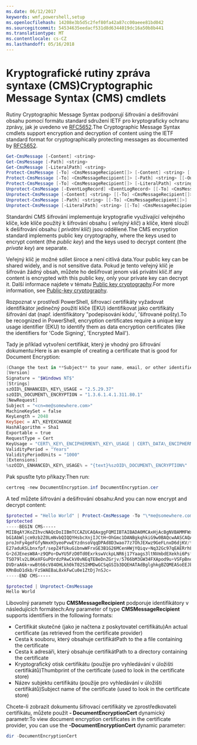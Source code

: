 ```yaml
---
ms.date: 06/12/2017
keywords: wmf,powershell,setup
ms.openlocfilehash: 14208e3b5d5c2fef80fa42a87cc00aeee81bd042
ms.sourcegitcommit: 54534635eedacf531d8d6344019dc16a50b8b441
ms.translationtype: MT
ms.contentlocale: cs-CZ
ms.lasthandoff: 05/16/2018
---
```

# <a name="cryptographic-message-syntax-cms-cmdlets"></a><span data-ttu-id="cd043-102">Kryptografické rutiny zpráva syntaxe (CMS)</span><span class="sxs-lookup"><span data-stu-id="cd043-102">Cryptographic Message Syntax (CMS) cmdlets</span></span>

<span data-ttu-id="cd043-103">Rutiny Cryptographic Message Syntax podporují šifrování a dešifrování obsahu pomocí formátu standard sdružení IETF pro kryptograficky ochranu zprávy, jak je uvedeno ve [RFC5652](https://tools.ietf.org/html/rfc5652).</span><span class="sxs-lookup"><span data-stu-id="cd043-103">The Cryptographic Message Syntax cmdlets support encryption and decryption of content using the IETF standard format for cryptographically protecting messages as documented by [RFC5652](https://tools.ietf.org/html/rfc5652).</span></span>

```powershell
Get-CmsMessage [-Content] <string>
Get-CmsMessage [-Path] <string>
Get-CmsMessage [-LiteralPath] <string>
Protect-CmsMessage [-To] <CmsMessageRecipient[]> [-Content] <string> [[-OutFile] <string>]
Protect-CmsMessage [-To] <CmsMessageRecipient[]> [-Path] <string> [[-OutFile] <string>]
Protect-CmsMessage [-To] <CmsMessageRecipient[]> [-LiteralPath] <string> [[-OutFile] <string>]
Unprotect-CmsMessage [-EventLogRecord] <EventLogRecord> [[-To] <CmsMessageRecipient[]>] [-IncludeContext]
Unprotect-CmsMessage [-Content] <string> [[-To] <CmsMessageRecipient[]>] [-IncludeContext]
Unprotect-CmsMessage [-Path] <string> [[-To] <CmsMessageRecipient[]>] [-IncludeContext]
Unprotect-CmsMessage [-LiteralPath] <string> [[-To] <CmsMessageRecipient[]>] [-IncludeContext]
```

<span data-ttu-id="cd043-104">Standardní CMS šifrování implementuje kryptografie využívající veřejného klíče, kde klíče použitý k šifrování obsahu ( *veřejný klíč*) a klíče, které slouží k dešifrování obsahu ( *privátní klíč*) jsou oddělené.</span><span class="sxs-lookup"><span data-stu-id="cd043-104">The CMS encryption standard implements public key cryptography, where the keys used to encrypt content (the *public key*) and the keys used to decrypt content (the *private key*) are separate.</span></span>

<span data-ttu-id="cd043-105">Veřejný klíč je možné sdílet široce a není citlivá data.</span><span class="sxs-lookup"><span data-stu-id="cd043-105">Your public key can be shared widely, and is not sensitive data.</span></span> <span data-ttu-id="cd043-106">Pokud je tento veřejný klíč je šifrován žádný obsah, můžete ho dešifrovat jenom váš privátní klíč.</span><span class="sxs-lookup"><span data-stu-id="cd043-106">If any content is encrypted with this public key, only your private key can decrypt it.</span></span> <span data-ttu-id="cd043-107">Další informace najdete v tématu [Public key cryptography](https://en.wikipedia.org/wiki/Public-key_cryptography).</span><span class="sxs-lookup"><span data-stu-id="cd043-107">For more information, see [Public-key cryptography](https://en.wikipedia.org/wiki/Public-key_cryptography).</span></span>

<span data-ttu-id="cd043-108">Rozpoznat v prostředí PowerShell, šifrovací certifikáty vyžadovat identifikátor jedinečný použití klíče (EKU) identifikovat jako certifikáty šifrování dat (např. identifikátory "podepisování kódu', 'šifrované pošty).</span><span class="sxs-lookup"><span data-stu-id="cd043-108">To be recognized in PowerShell, encryption certificates require a unique key usage identifier (EKU) to identify them as data encryption certificates (like the identifiers for 'Code Signing', 'Encrypted Mail').</span></span>

<span data-ttu-id="cd043-109">Tady je příklad vytvoření certifikát, který je vhodný pro šifrování dokumentu:</span><span class="sxs-lookup"><span data-stu-id="cd043-109">Here is an example of creating a certificate that is good for Document Encryption:</span></span>

```powershell
(Change the text in **Subject** to your name, email, or other identifier), and put in a file (i.e.: DocumentEncryption.inf):
[Version]
Signature = "$Windows NT$"
[Strings]
szOID\_ENHANCED\_KEY\_USAGE = "2.5.29.37"
szOID\_DOCUMENT\_ENCRYPTION = "1.3.6.1.4.1.311.80.1"
[NewRequest]
Subject = "<cn=me@somewhere.com>"
MachineKeySet = false
KeyLength = 2048
KeySpec = AT\_KEYEXCHANGE
HashAlgorithm = Sha1
Exportable = true
RequestType = Cert
KeyUsage = "CERT\_KEY\_ENCIPHERMENT\_KEY\_USAGE | CERT\_DATA\_ENCIPHERMENT\_KEY\_USAGE"
ValidityPeriod = "Years"
ValidityPeriodUnits = "1000"
[Extensions]
%szOID\_ENHANCED\_KEY\_USAGE% = "{text}%szOID\_DOCUMENT\_ENCRYPTION%"
```

<span data-ttu-id="cd043-110">Pak spusťte tyto příkazy:</span><span class="sxs-lookup"><span data-stu-id="cd043-110">Then run:</span></span>
```powershell
certreq -new DocumentEncryption.inf DocumentEncryption.cer
```

<span data-ttu-id="cd043-111">A teď můžete šifrování a dešifrování obsahu:</span><span class="sxs-lookup"><span data-stu-id="cd043-111">And you can now encrypt and decrypt content:</span></span>

```powershell
$protected = "Hello World" | Protect-CmsMessage -To "\*me@somewhere.com\*[](mailto:*leeholm@microsoft.com*)"
$protected
-----BEGIN CMS-----
MIIBqAYJKoZIhvcNAQcDoIIBmTCCAZUCAQAxggFQMIIBTAIBADA0MCAxHjAcBgNVBAMMFWxlZWhv
bG1AbWljcm9zb2Z0LmNvbQIQQYHsbcXnjIJCtH+OhGmc1DANBgkqhkiG9w0BAQcwAASCAQAnkFHM
proJnFy4geFGfyNmxH3yeoPvwEYzdnsoVqqDPAd8D3wao77z7OhJEXwz9GeFLnxD6djKV/tF4PxR
E27aduKSLbnxfpf/sepZ4fUkuGibnwWFrxGE3B1G26MCenHWjYQiqv+Nq32Gc97qEAERrhLv6S4R
G+2dJEnesW8A+z9QPo+DwYU5FzD0Td0ExrkswVckpLNR6j17Yaags3ltNVmbdEXekhi6Psf2MLMP
TSO79lv2L0KeXFGuPOrdzPAwCkV0vNEqTEBeDnZGrjv/5766bM3GW34FXApod9u+VSFpBnqVOCBA
DVDraA6k+xwBt66cV84OHLkh0kT02SIHMDwGCSqGSIb3DQEHATAdBglghkgBZQMEASoEEJbJaiRl
KMnBoD1dkb/FzSWAEBaL8xkFwCu0e1ZtDj7nSJc=
-----END CMS-----

$protected | Unprotect-CmsMessage
Hello World
```

<span data-ttu-id="cd043-112">Libovolný parametr typu **CMSMessageRecipient** podporuje identifikátory v následujících formátech:</span><span class="sxs-lookup"><span data-stu-id="cd043-112">Any parameter of type **CMSMessageRecipient** supports identifiers in the following formats:</span></span>
- <span data-ttu-id="cd043-113">Certifikát skutečné (jako je načtena z poskytovatel certifikátu)</span><span class="sxs-lookup"><span data-stu-id="cd043-113">An actual certificate (as retrieved from the certificate provider)</span></span>
- <span data-ttu-id="cd043-114">Cesta k souboru, který obsahuje certifikát</span><span class="sxs-lookup"><span data-stu-id="cd043-114">Path to the a file containing the certificate</span></span>
- <span data-ttu-id="cd043-115">Cesta k adresáři, který obsahuje certifikát</span><span class="sxs-lookup"><span data-stu-id="cd043-115">Path to a directory containing the certificate</span></span>
- <span data-ttu-id="cd043-116">Kryptografický otisk certifikátu (použije pro vyhledávání v úložišti certifikátů)</span><span class="sxs-lookup"><span data-stu-id="cd043-116">Thumbprint of the certificate (used to look in the certificate store)</span></span>
- <span data-ttu-id="cd043-117">Název subjektu certifikátu (použije pro vyhledávání v úložišti certifikátů)</span><span class="sxs-lookup"><span data-stu-id="cd043-117">Subject name of the certificate (used to look in the certificate store)</span></span>

<span data-ttu-id="cd043-118">Chcete-li zobrazit dokumentu šifrovací certifikáty ve zprostředkovateli certifikátu, můžete použít **- DocumentEncryptionCert** dynamický parametr:</span><span class="sxs-lookup"><span data-stu-id="cd043-118">To view document encryption certificates in the certificate provider, you can use the **-DocumentEncryptionCert** dynamic parameter:</span></span>

```powershell
dir -DocumentEncryptionCert
```
